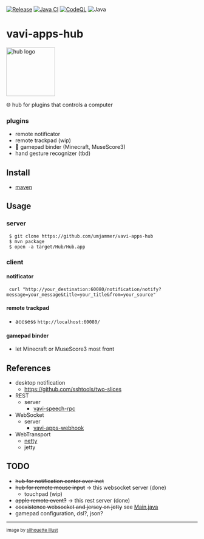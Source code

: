 [![Release](https://jitpack.io/v/umjammer/vavi-apps-hub.svg)](https://jitpack.io/#umjammer/vavi-apps-hub)
[![Java CI](https://github.com/umjammer/vavi-apps-hub/actions/workflows/maven.yml/badge.svg)](https://github.com/umjammer/vavi-apps-hub/actions/workflows/maven.yml)
[![CodeQL](https://github.com/umjammer/vavi-apps-hub/actions/workflows/codeql.yml/badge.svg)](https://github.com/umjammer/vavi-apps-hub/actions/workflows/¥)
![Java](https://img.shields.io/badge/Java-17-b07219)

# vavi-apps-hub

<img src="https://github.com/umjammer/vavi-apps-hub/assets/493908/5efff428-15df-46bb-a7b0-929e31caf3c2" width="128" alt="hub logo" />

🌐 hub for plugins that controls a computer 

### plugins

 * remote notificator
 * remote trackpad (wip)
 * 🏅 gamepad binder (Minecraft, MuseScore3)
 * hand gesture recognizer (tbd)

## Install

 * [maven](https://jitpack.io/#umjammer/vavi-apps-hub)

## Usage

### server

```shell
 $ git clone https://github.com/umjammer/vavi-apps-hub
 $ mvn package
 $ open -a target/Hub/Hub.app
```

### client

#### notificator

```shell
 curl "http://your_destination:60080/notification/notify?message=your_message&title=your_title&from=your_source" 
```

#### remote trackpad

 * accsess `http://localhost:60080/`

#### gamepad binder

* let Minecraft or MuseScore3 most front

## References

 * desktop notification
   * https://github.com/sshtools/two-slices
 * REST
   * server
     * [vavi-speech-rpc](https://github.com/umjammer/vavi-speech-rpc) 
 * WebSocket
   * server
     * [vavi-apps-webhook](https://github.com/umjammer/vavi-apps-webhook)
 * WebTransport
   * [netty](https://netty.io/)
   * jetty

## TODO

 * ~~hub for notification center over inet~~
 * ~~hub for remote mouse input~~ -> this websocket server (done)
   * touchpad (wip)
 * ~~apple remote event?~~ -> this rest server (done)
 * ~~coexistence websocket and jersey on jetty~~ see [Main.java](src/main/java/vavi/apps/hub/Main.java)
 * gamepad configuration, dsl?, json?

---
<sub>image by <a href="https://www.silhouette-illust.com/illust/49214">silhouette illust</a></sub>